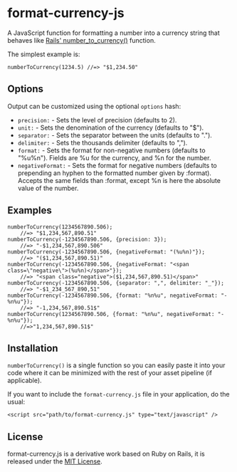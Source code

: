 format-currency-js
==================

A JavaScript function for formatting a number into a currency string that behaves like [Rails' number\_to_currency()](http://api.rubyonrails.org/classes/ActionView/Helpers/NumberHelper.html#method-i-number_to_currency) function.

The simplest example is:

    numberToCurrency(1234.5) //=> "$1,234.50"

Options
-----
Output can be customized using the optional `options` hash:

* `precision:` - Sets the level of precision (defaults to 2).
* `unit:` - Sets the denomination of the currency (defaults to "$").
* `separator:` - Sets the separator between the units (defaults to ".").
* `delimiter:` - Sets the thousands delimiter (defaults to ",").
* `format:` - Sets the format for non-negative numbers (defaults to "%u%n"). Fields are %u for the currency, and %n for the number.
* `negativeFormat:` - Sets the format for negative numbers (defaults to prepending an hyphen to the formatted number given by :format). Accepts the same fields than :format, except %n is here the absolute value of the number.

Examples
--------
    numberToCurrency(1234567890.506); 
        //=> "$1,234,567,890.51"
    numberToCurrency(-1234567890.506, {precision: 3});
        //=> "-$1,234,567,890.506"
    numberToCurrency(-1234567890.506, {negativeFormat: "(%u%n)"});
        //=> "($1,234,567,890.51)"
    numberToCurrency(-1234567890.506, {negativeFormat: "<span class=\"negative\">(%u%n)</span>"});
        //=> "<span class="negative">($1,234,567,890.51)</span>"
    numberToCurrency(-1234567890.506, {separator: ",", delimiter: "_"});
        //=> "-$1_234_567_890,51"
    numberToCurrency(-1234567890.506, {format: "%n%u", negativeFormat: "-%n%u"});
        //=> "-1,234,567,890.51$"
    numberToCurrency(1234567890.506, {format: "%n%u", negativeFormat: "-%n%u"});
        //=>"1,234,567,890.51$"

Installation
---------
`numberToCurrency()` is a single function so you can easily paste it into your code where it can be minimized with the rest of your asset pipeline (if applicable).

If you want to include the `format-currency.js` file in your application, do the usual:

    <script src="path/to/format-currency.js" type="text/javascript" />

License
-------
format-currency.js is a derivative work based on Ruby on Rails, it is released under the [MIT License](http://opensource.org/licenses/MIT).
